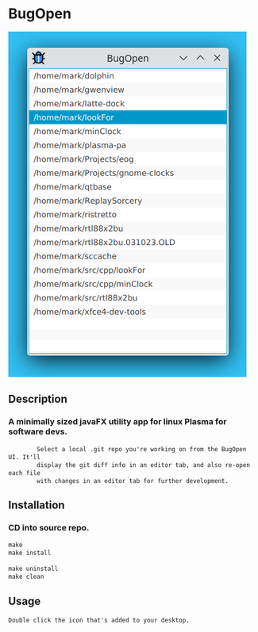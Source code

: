 # BugOpen

!['BugOpen](https://github.com/markcapella/BugOpen/blob/main/assets/images/screenshot.png)


## Description

###    A minimally sized javaFX utility app for linux Plasma for software devs.

            Select a local .git repo you're working on from the BugOpen UI. It'll
            display the git diff info in an editor tab, and also re-open each file
            with changes in an editor tab for further development.


## Installation

###    CD into source repo.

    make
    make install

    make uninstall
    make clean


## Usage

    Double click the icon that's added to your desktop.
 